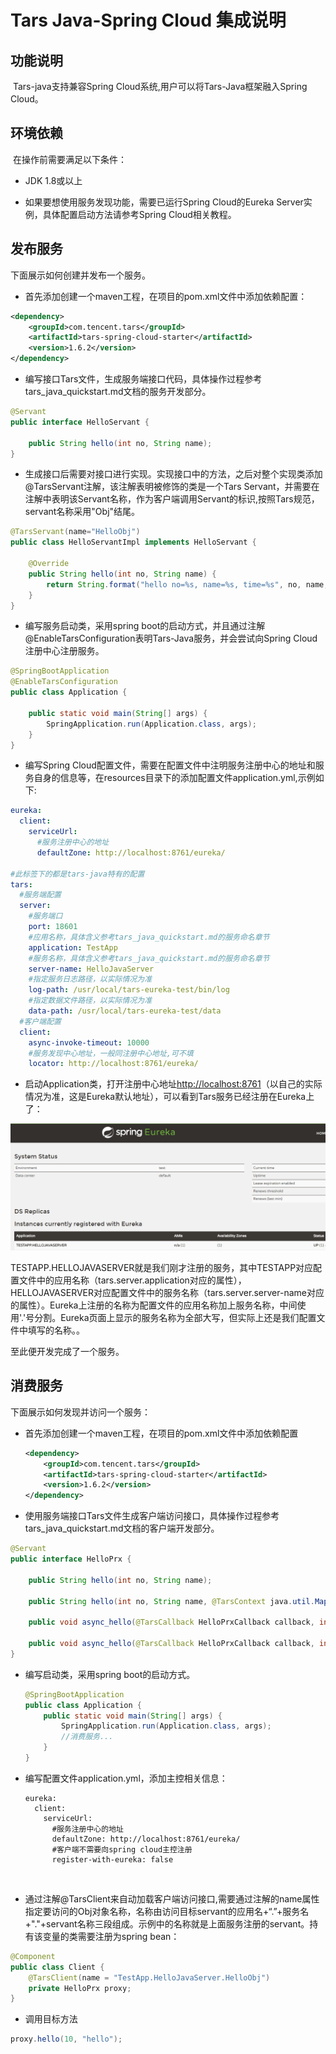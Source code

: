 # Tars Java-Spring Cloud 集成说明

## 功能说明

​       Tars-java支持兼容Spring Cloud系统,用户可以将Tars-Java框架融入Spring Cloud。

## 环境依赖

​       在操作前需要满足以下条件：

- JDK 1.8或以上

- 如果要想使用服务发现功能，需要已运行Spring Cloud的Eureka Server实例，具体配置启动方法请参考Spring Cloud相关教程。

## 发布服务

  下面展示如何创建并发布一个服务。

- 首先添加创建一个maven工程，在项目的pom.xml文件中添加依赖配置：

```xml
<dependency>
    <groupId>com.tencent.tars</groupId>
    <artifactId>tars-spring-cloud-starter</artifactId>
    <version>1.6.2</version>
</dependency>
```

- 编写接口Tars文件，生成服务端接口代码，具体操作过程参考tars_java_quickstart.md文档的服务开发部分。

```java
@Servant
public interface HelloServant {

	public String hello(int no, String name);          
}
```

- 生成接口后需要对接口进行实现。实现接口中的方法，之后对整个实现类添加@TarsServant注解，该注解表明被修饰的类是一个Tars Servant，并需要在注解中表明该Servant名称，作为客户端调用Servant的标识,按照Tars规范，servant名称采用"Obj"结尾。

```java
@TarsServant(name="HelloObj")
public class HelloServantImpl implements HelloServant {

    @Override
    public String hello(int no, String name) {
        return String.format("hello no=%s, name=%s, time=%s", no, name,     System.currentTimeMillis());
    }
}
```

- 编写服务启动类，采用spring boot的启动方式，并且通过注解@EnableTarsConfiguration表明Tars-Java服务，并会尝试向Spring Cloud注册中心注册服务。


```java
@SpringBootApplication
@EnableTarsConfiguration
public class Application {

    public static void main(String[] args) {
        SpringApplication.run(Application.class, args);
    }
}
```
- 编写Spring Cloud配置文件，需要在配置文件中注明服务注册中心的地址和服务自身的信息等，在resources目录下的添加配置文件application.yml,示例如下:


```yml
eureka:
  client:
    serviceUrl:
      #服务注册中心的地址
	  defaultZone: http://localhost:8761/eureka/

#此标签下的都是tars-java特有的配置
tars:    
  #服务端配置
  server:
    #服务端口
    port: 18601 
    #应用名称，具体含义参考tars_java_quickstart.md的服务命名章节
    application: TestApp
    #服务名称，具体含义参考tars_java_quickstart.md的服务命名章节
    server-name: HelloJavaServer
    #指定服务日志路径，以实际情况为准
    log-path: /usr/local/tars-eureka-test/bin/log
    #指定数据文件路径，以实际情况为准
    data-path: /usr/local/tars-eureka-test/data
  #客户端配置
  client:
    async-invoke-timeout: 10000
    #服务发现中心地址，一般同注册中心地址,可不填
    locator: http://localhost:8761/eureka/
```
- 启动Application类，打开注册中心地址[http://localhost:8761](http://localhost:8761/)（以自己的实际情况为准，这是Eureka默认地址），可以看到Tars服务已经注册在Eureka上了：

![eureka-tars-java](images/eureka-tars-java.png)

 TESTAPP.HELLOJAVASERVER就是我们刚才注册的服务，其中TESTAPP对应配置文件中的应用名称（tars.server.application对应的属性），HELLOJAVASERVER对应配置文件中的服务名称（tars.server.server-name对应的属性）。Eureka上注册的名称为配置文件的应用名称加上服务名称，中间使用'.'号分割。Eureka页面上显示的服务名称为全部大写，但实际上还是我们配置文件中填写的名称。。

至此便开发完成了一个服务。

## 消费服务

下面展示如何发现并访问一个服务：

- 首先添加创建一个maven工程，在项目的pom.xml文件中添加依赖配置

  ```xml
  <dependency>
      <groupId>com.tencent.tars</groupId>
      <artifactId>tars-spring-cloud-starter</artifactId>
      <version>1.6.2</version>
  </dependency>
  ```


- 使用服务端接口Tars文件生成客户端访问接口，具体操作过程参考tars_java_quickstart.md文档的客户端开发部分。


```java
@Servant
public interface HelloPrx {

	public String hello(int no, String name);

	public String hello(int no, String name, @TarsContext java.util.Map<String, String> ctx);

	public void async_hello(@TarsCallback HelloPrxCallback callback, int no, String name);

	public void async_hello(@TarsCallback HelloPrxCallback callback, int no, String name, @TarsContext java.util.Map<String, String> ctx);
}
```

- 编写启动类，采用spring boot的启动方式。

  ```java
  @SpringBootApplication
  public class Application {
      public static void main(String[] args) {
          SpringApplication.run(Application.class, args);
          //消费服务...
      }
  }
  ```

- 编写配置文件application.yml，添加主控相关信息：

  ```
  eureka:
    client:
      serviceUrl:
        #服务注册中心的地址
        defaultZone: http://localhost:8761/eureka/
        #客户端不需要向spring cloud主控注册
        register-with-eureka: false
  ```

  ​

- 通过注解@TarsClient来自动加载客户端访问接口,需要通过注解的name属性指定要访问的Obj对象名称，名称由访问目标servant的应用名+“.”+服务名+"."+servant名称三段组成。示例中的名称就是上面服务注册的servant。持有该变量的类需要注册为spring bean：

```java
@Component
public class Client {
    @TarsClient(name = "TestApp.HelloJavaServer.HelloObj")
    private HelloPrx proxy;
}
```

- 调用目标方法


```java
proxy.hello(10, "hello");
```

